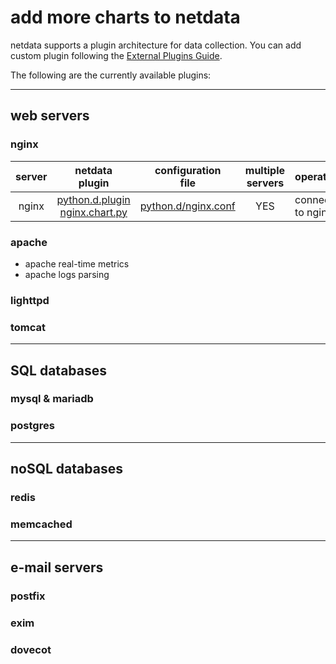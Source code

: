 
# add more charts to netdata

netdata supports a plugin architecture for data collection. You can add custom plugin following the [External Plugins Guide](https://github.com/firehol/netdata/wiki/External-Plugins).

The following are the currently available plugins:

---

## web servers
### nginx

server|netdata<br/>plugin|configuration<br/>file|multiple<br/>servers|operation
:----:|:----:|:----:|:------------------:|:--------|
nginx|[python.d.plugin](https://github.com/firehol/netdata/blob/master/plugins.d/node.d.plugin)<br/>[nginx.chart.py](https://github.com/firehol/netdata/blob/master/python.d/nginx.chart.py)|[python.d/nginx.conf](https://github.com/firehol/netdata/blob/master/conf.d/python.d/nginx.conf)|YES|connects to nginx|

### apache
- apache real-time metrics
- apache logs parsing
### lighttpd
### tomcat

---

## SQL databases
### mysql & mariadb
### postgres

---

## noSQL databases
### redis
### memcached

---

## e-mail servers
### postfix
### exim
### dovecot
### 